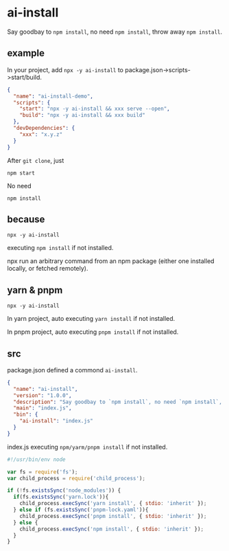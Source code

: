 # ai-install
Say goodbay to `npm install`, no need `npm install`, throw away `npm install`.
## example
In your project, add `npx -y ai-install` to package.json->scripts->start/build.
```json
{
  "name": "ai-install-demo",
  "scripts": {
    "start": "npx -y ai-install && xxx serve --open",
    "build": "npx -y ai-install && xxx build"
  },
  "devDependencies": {
    "xxx": "x.y.z"
  }
}
```
After `git clone`, just
```shell
npm start 
```
No need
```shell
npm install
```
## because
```shell
npx -y ai-install
```
executing `npm install` if not installed.

npx run an arbitrary command from an npm package (either one installed locally, or fetched remotely).
## yarn & pnpm
```shell
npx -y ai-install
```
In yarn project, auto executing `yarn install` if not installed.

In pnpm project, auto executing `pnpm install` if not installed.
## src
package.json defined a commond `ai-install`.
```json
{
  "name": "ai-install",
  "version": "1.0.0",
  "description": "Say goodbay to `npm install`, no need `npm install`, throw away `npm install`.",
  "main": "index.js",
  "bin": {
    "ai-install": "index.js"
  }
}
```
index.js executing `npm/yarm/pnpm install` if not installed.
```js
#!/usr/bin/env node

var fs = require('fs');
var child_process = require('child_process');

if (!fs.existsSync('node_modules')) {
  if(fs.existsSync('yarn.lock')){
    child_process.execSync('yarn install', { stdio: 'inherit' });
  } else if (fs.existsSync('pnpm-lock.yaml')){
    child_process.execSync('pnpm install', { stdio: 'inherit' });
  } else {
    child_process.execSync('npm install', { stdio: 'inherit' });
  }
}
```

